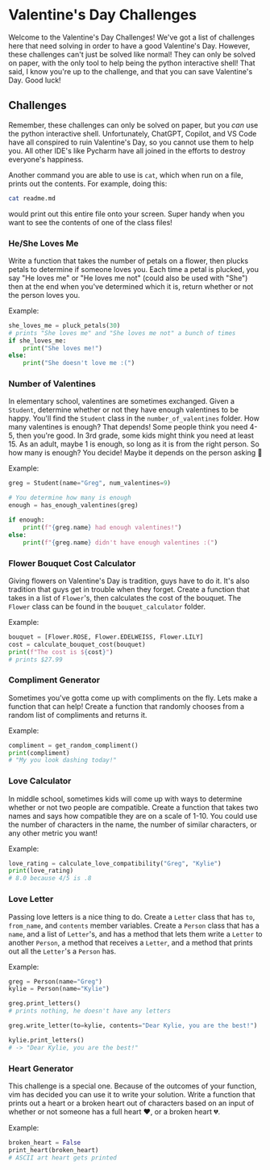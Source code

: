 # Valentine's Day Challenges

Welcome to the Valentine's Day Challenges! We've got a list of challenges here that need solving in order to have
a good Valentine's Day. However, these challenges can't just be solved like normal! They can only be solved on paper,
with the only tool to help being the python interactive shell! That said, I know you're up to the challenge, and that
you can save Valentine's Day. Good luck!


## Challenges

Remember, these challenges can only be solved on paper, but you _can_ use the python interactive shell. Unfortunately,
ChatGPT, Copilot, and VS Code have all conspired to ruin Valentine's Day, so you cannot use them to help you. All other
IDE's like Pycharm have all joined in the efforts to destroy everyone's happiness.

Another command you are able to use is `cat`, which when run on a file, prints out the contents. For example, doing this:

```bash
cat readme.md
```

would print out this entire file onto your screen. Super handy when you want to see the contents of one of the class
files!


### He/She Loves Me

Write a function that takes the number of petals on a flower, then plucks petals to determine if someone loves you.
Each time a petal is plucked, you say "He loves me" or "He loves me not" (could also be used with "She") then at the
end when you've determined which it is, return whether or not the person loves you.

Example:

```python
she_loves_me = pluck_petals(30)
# prints "She loves me" and "She loves me not" a bunch of times
if she_loves_me:
    print("She loves me!")
else:
    print("She doesn't love me :(")
```


### Number of Valentines

In elementary school, valentines are sometimes exchanged. Given a `Student`, determine whether or not they have enough
valentines to be happy. You'll find the `Student` class in the `number_of_valentines` folder. How many valentines is
enough? That depends! Some people think you need 4-5, then you're good. In 3rd grade, some kids might think you need
at least 15. As an adult, maybe 1 is enough, so long as it is from the right person. So how many is enough? You decide!
Maybe it depends on the person asking 🤔

Example:

```python
greg = Student(name="Greg", num_valentines=9)

# You determine how many is enough
enough = has_enough_valentines(greg)

if enough:
    print(f"{greg.name} had enough valentines!")
else:
    print(f"{greg.name} didn't have enough valentines :(")
```


### Flower Bouquet Cost Calculator

Giving flowers on Valentine's Day is tradition, guys have to do it. It's also tradition that guys get in trouble when
they forget. Create a function that takes in a list of `Flower`'s, then calculates the cost of the bouquet. The `Flower`
class can be found in the `bouquet_calculator` folder.

Example:

```python
bouquet = [Flower.ROSE, Flower.EDELWEISS, Flower.LILY]
cost = calculate_bouquet_cost(bouquet)
print(f"The cost is ${cost}")
# prints $27.99
```


### Compliment Generator

Sometimes you've gotta come up with compliments on the fly. Lets make a function that can help! Create a function that
randomly chooses from a random list of compliments and returns it.

Example:

```python
compliment = get_random_compliment()
print(compliment)
# "My you look dashing today!"
```


### Love Calculator

In middle school, sometimes kids will come up with ways to determine whether or not two people are compatible. Create
a function that takes two names and says how compatible they are on a scale of 1-10. You could use the number of
characters in the name, the number of similar characters, or any other metric you want!

Example:

```python
love_rating = calculate_love_compatibility("Greg", "Kylie")
print(love_rating)
# 8.0 because 4/5 is .8
```


### Love Letter

Passing love letters is a nice thing to do. Create a `Letter` class that has `to`, `from_name`, and `contents` member variables.
Create a `Person` class that has a `name`, and a list of `Letter`'s, and has a method that lets them write a `Letter`
to another `Person`, a method that receives a `Letter`, and a method that prints out all the `Letter`'s a `Person` has.

Example:

```python
greg = Person(name="Greg")
kylie = Person(name="Kylie")

greg.print_letters()
# prints nothing, he doesn't have any letters

greg.write_letter(to=kylie, contents="Dear Kylie, you are the best!")

kylie.print_letters()
# -> "Dear Kylie, you are the best!"
```


### Heart Generator

This challenge is a special one. Because of the outcomes of your function, vim has decided you can use it to write your
solution. Write a function that prints out a heart or a broken heart out of characters based on an input of whether or
not someone has a full heart ❤️, or a broken heart 💔.

Example:

```python
broken_heart = False
print_heart(broken_heart)
# ASCII art heart gets printed
```

